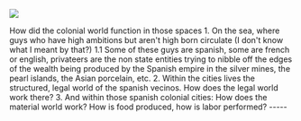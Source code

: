 <a href="https://juncture-digital.org"><img src="https://juncture-digital.org/images/ve-button.png"></a>

<param ve-config 
       title="Panama"
       author="EmKamm"
       banner="https://raw.githubusercontent.com/emKamm/homepage/main/Panama/1644Jansson.png" 
       layout="vtl">

<!-- Entities discussed throughout the essay are typically defined before the essay text and
     are thus available in all text.  Entity identifiers (QIDs) can be found in either
     Wikipedia or Wikidata (https://www.wikidata.org)> -->
<param ve-entity eid="">
How did the colonial world function in those spaces
1.  On the sea, where guys who have high ambitions but aren't high born circulate (I don't know what I meant by that?)
	1.1  Some of these guys are spanish, some are french or english, privateers are the non state entities trying to nibble off the edges of the wealth being produced by the Spanish empire in the silver mines, the pearl islands, the Asian porcelain, etc.
2.  Within the cities lives the structured, legal world of the spanish vecinos. How does the legal world work there?  
3.  And within those spanish colonial cities: How does the material world work? How is food produced, how is labor performed? 
-----
